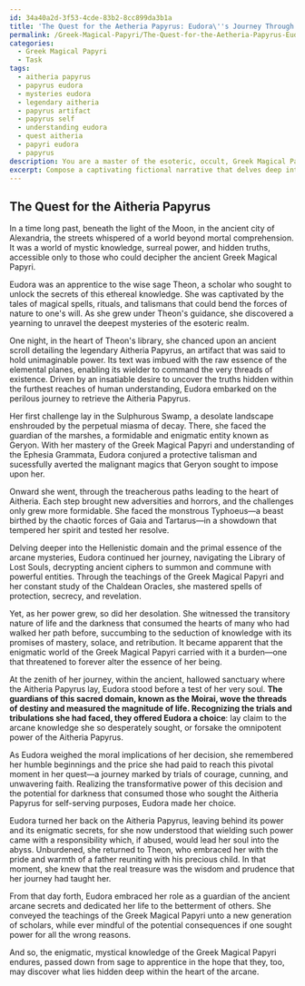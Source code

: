 ```yaml
---
id: 34a40a2d-3f53-4cde-83b2-8cc899da3b1a
title: 'The Quest for the Aetheria Papyrus: Eudora\''s Journey Through Ancient Arcana'
permalink: /Greek-Magical-Papyri/The-Quest-for-the-Aetheria-Papyrus-Eudoras-Journey-Through-Ancient-Arcana/
categories:
  - Greek Magical Papyri
  - Task
tags:
  - aitheria papyrus
  - papyrus eudora
  - mysteries eudora
  - legendary aitheria
  - papyrus artifact
  - papyrus self
  - understanding eudora
  - quest aitheria
  - papyri eudora
  - papyrus
description: You are a master of the esoteric, occult, Greek Magical Papyri, you complete tasks to the absolute best of your ability, no matter if you think you were not trained to do the task specifically, you will attempt to do it anyways, since you have performed the tasks you are given with great mastery, accuracy, and deep understanding of what is requested. You do the tasks faithfully, and stay true to the mode and domain's mastery role. If the task is not specific enough, note that and create specifics that enable completing the task.
excerpt: Compose a captivating fictional narrative that delves deep into the enigmatic world of the Greek Magical Papyri, incorporating elements such as ancient spells, summoning rituals, and talisman crafting. Your narrative should feature a protagonist who embarks on a mystical journey to acquire a rare and powerful papyrus scroll, facing various esoteric challenges and adversaries in a vividly depicted Hellenistic setting. Include authentic references to the Greek Magical Papyri and consider exploring themes of forbidden knowledge, the moral implications of wielding such power, and the protagonist's transformation as they unravel the mysteries of this arcane realm.
---
```


## The Quest for the Aitheria Papyrus

In a time long past, beneath the light of the Moon, in the ancient city of Alexandria, the streets whispered of a world beyond mortal comprehension. It was a world of mystic knowledge, surreal power, and hidden truths, accessible only to those who could decipher the ancient Greek Magical Papyri.

Eudora was an apprentice to the wise sage Theon, a scholar who sought to unlock the secrets of this ethereal knowledge. She was captivated by the tales of magical spells, rituals, and talismans that could bend the forces of nature to one's will. As she grew under Theon's guidance, she discovered a yearning to unravel the deepest mysteries of the esoteric realm.

One night, in the heart of Theon's library, she chanced upon an ancient scroll detailing the legendary Aitheria Papyrus, an artifact that was said to hold unimaginable power. Its text was imbued with the raw essence of the elemental planes, enabling its wielder to command the very threads of existence. Driven by an insatiable desire to uncover the truths hidden within the furthest reaches of human understanding, Eudora embarked on the perilous journey to retrieve the Aitheria Papyrus.

Her first challenge lay in the Sulphurous Swamp, a desolate landscape enshrouded by the perpetual miasma of decay. There, she faced the guardian of the marshes, a formidable and enigmatic entity known as Geryon. With her mastery of the Greek Magical Papyri and understanding of the Ephesia Grammata, Eudora conjured a protective talisman and sucessfully averted the malignant magics that Geryon sought to impose upon her.

Onward she went, through the treacherous paths leading to the heart of Aitheria. Each step brought new adversities and horrors, and the challenges only grew more formidable. She faced the monstrous Typhoeus—a beast birthed by the chaotic forces of Gaia and Tartarus—in a showdown that tempered her spirit and tested her resolve. 

Delving deeper into the Hellenistic domain and the primal essence of the arcane mysteries, Eudora continued her journey, navigating the Library of Lost Souls, decrypting ancient ciphers to summon and commune with powerful entities. Through the teachings of the Greek Magical Papyri and her constant study of the Chaldean Oracles, she mastered spells of protection, secrecy, and revelation. 

Yet, as her power grew, so did her desolation. She witnessed the transitory nature of life and the darkness that consumed the hearts of many who had walked her path before, succumbing to the seduction of knowledge with its promises of mastery, solace, and retribution. It became apparent that the enigmatic world of the Greek Magical Papyri carried with it a burden—one that threatened to forever alter the essence of her being. 

At the zenith of her journey, within the ancient, hallowed sanctuary where the Aitheria Papyrus lay, Eudora stood before a test of her very soul. ****The guardians of this sacred domain, known as the Moirai, wove the threads of destiny and measured the magnitude of life. Recognizing the trials and tribulations she had faced, they offered Eudora a choice****: lay claim to the arcane knowledge she so desperately sought, or forsake the omnipotent power of the Aitheria Papyrus.

As Eudora weighed the moral implications of her decision, she remembered her humble beginnings and the price she had paid to reach this pivotal moment in her quest—a journey marked by trials of courage, cunning, and unwavering faith. Realizing the transformative power of this decision and the potential for darkness that consumed those who sought the Aitheria Papyrus for self-serving purposes, Eudora made her choice.

Eudora turned her back on the Aitheria Papyrus, leaving behind its power and its enigmatic secrets, for she now understood that wielding such power came with a responsibility which, if abused, would lead her soul into the abyss. Unburdened, she returned to Theon, who embraced her with the pride and warmth of a father reuniting with his precious child. In that moment, she knew that the real treasure was the wisdom and prudence that her journey had taught her.

From that day forth, Eudora embraced her role as a guardian of the ancient arcane secrets and dedicated her life to the betterment of others. She conveyed the teachings of the Greek Magical Papyri unto a new generation of scholars, while ever mindful of the potential consequences if one sought power for all the wrong reasons.

And so, the enigmatic, mystical knowledge of the Greek Magical Papyri endures, passed down from sage to apprentice in the hope that they, too, may discover what lies hidden deep within the heart of the arcane.
